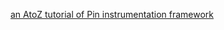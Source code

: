 [an AtoZ tutorial of Pin instrumentation framework][1]


  [1]: http://www.slideserve.com/olympe/pintools